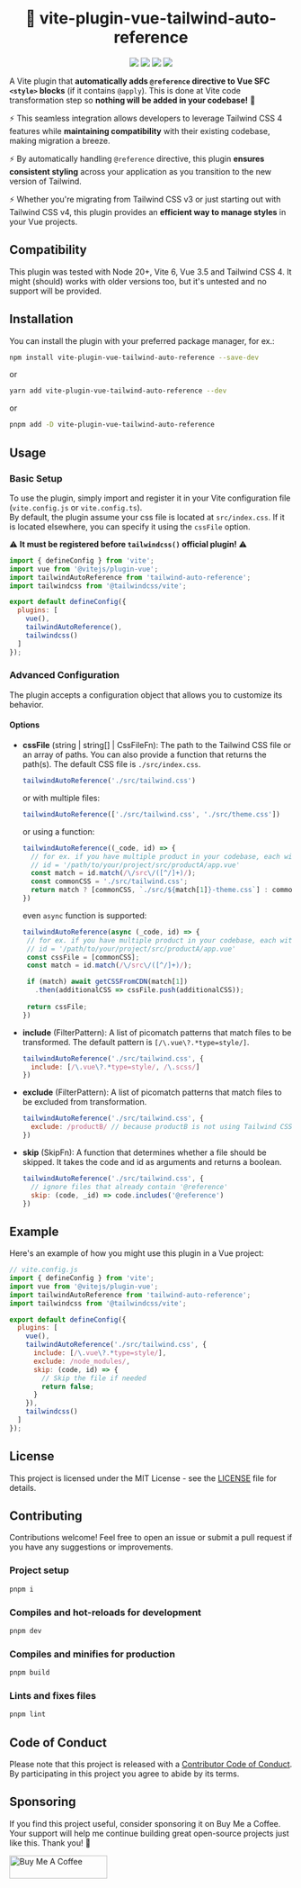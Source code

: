 <h1 align="center">🧩 vite-plugin-vue-tailwind-auto-reference</h1>

<p align="center">
<a href="https://github.com/M1CK431/vite-plugin-vue-tailwind-auto-reference/releases" alt="GitHub release"><img src="https://img.shields.io/github/v/release/M1CK431/vite-plugin-vue-tailwind-auto-reference.svg" ></a>
<a href="LICENSE" alt="License: MIT"><img src="https://img.shields.io/badge/License-MIT-blue.svg"></a>
<a href="https://www.npmjs.com/package/vite-plugin-vue-tailwind-auto-reference" alt="NPM release"><img src="https://img.shields.io/npm/v/vite-plugin-vue-tailwind-auto-reference-red.svg" ></a>
<a href="https://www.npmjs.com/package/vite-plugin-vue-tailwind-auto-reference" alt="NPM downloads"><img src="https://img.shields.io/npm/dw/vite-plugin-vue-tailwind-auto-reference-limegreen.svg" ></a>
</p>

A Vite plugin that **automatically adds `@reference` directive to Vue SFC `<style>` blocks** (if it contains `@apply`). This is done at Vite code transformation step so **nothing will be added in your codebase!** 👻

⚡ This seamless integration allows developers to leverage Tailwind CSS 4 features while **maintaining compatibility** with their existing codebase, making migration a breeze.

⚡ By automatically handling `@reference` directive, this plugin **ensures consistent styling** across your application as you transition to the new version of Tailwind.

⚡ Whether you're migrating from Tailwind CSS v3 or just starting out with Tailwind CSS v4, this plugin provides an **efficient way to manage styles** in your Vue projects.

## Compatibility

This plugin was tested with Node 20+, Vite 6, Vue 3.5 and Tailwind CSS 4.
It might (should) works with older versions too, but it's untested and no support will be provided.

## Installation

You can install the plugin with your preferred package manager, for ex.:

```sh
npm install vite-plugin-vue-tailwind-auto-reference --save-dev
```

or

```sh
yarn add vite-plugin-vue-tailwind-auto-reference --dev
```

or

```sh
pnpm add -D vite-plugin-vue-tailwind-auto-reference
```

## Usage

### Basic Setup

To use the plugin, simply import and register it in your Vite configuration file (`vite.config.js` or `vite.config.ts`).\
By default, the plugin assume your css file is located at `src/index.css`.
If it is located elsewhere, you can specify it using the `cssFile` option.

⚠️ **It must be registered before `tailwindcss()` official plugin!** ⚠️

```js
import { defineConfig } from 'vite';
import vue from '@vitejs/plugin-vue';
import tailwindAutoReference from 'tailwind-auto-reference';
import tailwindcss from '@tailwindcss/vite';

export default defineConfig({
  plugins: [
    vue(),
    tailwindAutoReference(),
    tailwindcss()
  ]
});
```

### Advanced Configuration

The plugin accepts a configuration object that allows you to customize its behavior.

#### Options

- **cssFile** (string | string[] | CssFileFn): The path to the Tailwind CSS file or an array of paths.
You can also provide a function that returns the path(s).
The default CSS file is `./src/index.css`.
  
  ```js
  tailwindAutoReference('./src/tailwind.css')
  ```

  or with multiple files:

  ```js
  tailwindAutoReference(['./src/tailwind.css', './src/theme.css'])
  ```

  or using a function:

  ```js
  tailwindAutoReference((_code, id) => {
    // for ex. if you have multiple product in your codebase, each with a dedicated theme
    // id = '/path/to/your/project/src/productA/app.vue'
    const match = id.match(/\/src\/([^/]+)/);
    const commonCSS = './src/tailwind.css';
    return match ? [commonCSS, `./src/${match[1]}-theme.css`] : commonCSS;
  })
  ```

  even `async` function is supported:
   ```js
  tailwindAutoReference(async (_code, id) => {
    // for ex. if you have multiple product in your codebase, each with a dedicated theme
    // id = '/path/to/your/project/src/productA/app.vue'
    const cssFile = [commonCSS];
    const match = id.match(/\/src\/([^/]+)/);

    if (match) await getCSSFromCDN(match[1])
      .then(additionalCSS => cssFile.push(additionalCSS));
    
    return cssFile;
  })
  ```

- **include** (FilterPattern): A list of picomatch patterns that match files to be transformed. The default pattern is `[/\.vue\?.*type=style/]`.

  ```js
  tailwindAutoReference('./src/tailwind.css', {
    include: [/\.vue\?.*type=style/, /\.scss/]
  })
  ```

- **exclude** (FilterPattern): A list of picomatch patterns that match files to be excluded from transformation.

  ```js
  tailwindAutoReference('./src/tailwind.css', {
    exclude: /productB/ // because productB is not using Tailwind CSS
  })
  ```

- **skip** (SkipFn): A function that determines whether a file should be skipped. It takes the code and id as arguments and returns a boolean.

  ```js
  tailwindAutoReference('./src/tailwind.css', {
    // ignore files that already contain '@reference'
    skip: (code, _id) => code.includes('@reference')
  })
  ```

## Example

Here's an example of how you might use this plugin in a Vue project:

```js
// vite.config.js
import { defineConfig } from 'vite';
import vue from '@vitejs/plugin-vue';
import tailwindAutoReference from 'tailwind-auto-reference';
import tailwindcss from '@tailwindcss/vite';

export default defineConfig({
  plugins: [
    vue(),
    tailwindAutoReference('./src/tailwind.css', {
      include: [/\.vue\?.*type=style/],
      exclude: /node_modules/,
      skip: (code, id) => {
        // Skip the file if needed
        return false;
      }
    }),
    tailwindcss()
  ]
});
```

## License

This project is licensed under the MIT License - see the [LICENSE](LICENSE) file for details.

## Contributing

Contributions welcome! Feel free to open an issue or submit a pull request if you have any suggestions or improvements.

### Project setup

```sh
pnpm i
```

### Compiles and hot-reloads for development

```sh
pnpm dev
```

### Compiles and minifies for production

```sh
pnpm build
```

### Lints and fixes files

```sh
pnpm lint
```

## Code of Conduct

Please note that this project is released with a [Contributor Code of Conduct](CODE-OF-CONDUCT.md).
By participating in this project you agree to abide by its terms.

## Sponsoring

If you find this project useful, consider sponsoring it on Buy Me a Coffee.
Your support will help me continue building great open-source projects just like this. Thank you! 🙏

<a href="https://www.buymeacoffee.com/m1ck431" target="_blank"><img src="https://cdn.buymeacoffee.com/buttons/default-orange.png" alt="Buy Me A Coffee" height="41" width="174"></a>

